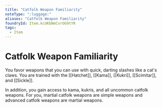 ```yaml
---
title: "Catfolk Weapon Familiarity"
noteType: ":luggage:"
aliases: "Catfolk Weapon Familiarity"
foundryId: Item.kcUKbNmCxrOG9tYR
tags:
  - Item
---
```


# Catfolk Weapon Familiarity

You favor weapons that you can use with quick, darting slashes like a cat's claws. You are trained with the [[Hatchet]], [[Kama]], [[Kukri]], [[Scimitar]], and [[Sickle]].

In addition, you gain access to kama, kukris, and all uncommon catfolk weapons. For you, martial catfolk weapons are simple weapons and advanced catfolk weapons are martial weapons.
